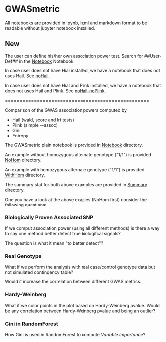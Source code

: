 # GWASmetric

All notebooks are provided in ipynb, html and markdown format to be readable without jupyter notebook installed.

## New

The user can define his/her own association power test. Search for ##User-Def## in the [Notebook](Notebook) Notebook.

In case user does not have Hial installed, we have a notebook that does not uses Hail. See [noHail](noHail).

In case user does not have Hial and Plink installed, we have a notebook that does not uses Hail and Plink. See [noHail-noPlink](noHail-noPlink).

==================================================

Comparison of the GWAS association powers computed by

- Hail (wald, score and lrt tests)
- Plink (simple --assoc)
- Gini
- Entropy

The GWASmetric plain notebook is provided in [Notebook](Notebook) directory.

An example without homozygous alternate genotype ("1/1") is provided [NoHom](NoHom) directory.

An example with homozygous alternate genotype ("1/1") is provided [WithHom](WithHom) directory.

The summary stat for both above examples are provided in [Summary](Summary) directory.

One you have a look at the above exaples (NoHom first) consider the following questions:

### Biologically Proven Associated SNP

If we comput association power (using all different methods) is there a way to say one method better detect true biologifcal signals?

The question is what it mean "to better detect"?

### Real Genotype

What if we perform the analysis with real case/control genotype data but not simulated contingency table?

Would it increase the correlation between different GWAS metrics.

### Hardy-Weinberg

What if we color points in the plot based on Hardy-Weinberg pvalue. Would be any correlation between Hardy-Weinberg pvalue and being an outlier?

### Gini in RandomForest

How Gini is used in RandomForest to compute _Variable Importance_?
